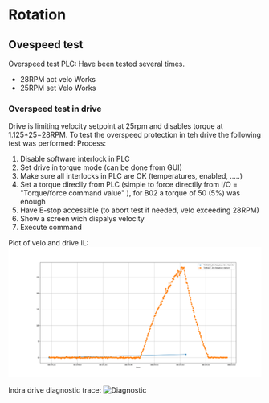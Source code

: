 # Rotation


## Ovespeed test
Overspeed test PLC:
Have been tested several times.
* 28RPM act velo Works
* 25RPM set Velo Works

### Overspeed test in drive
Drive is limiting velocity setpoint at 25rpm and disables torque at 1.125*25=28RPM.
To test the overspeed protection in teh drive the following test was performed:
Process:
1. Disable software interlock in PLC
2. Set drive in torque mode (can be done from GUI)
3. Make sure all interlocks in PLC are OK (temperatures, enabled, .....)
4. Set a torque direclly from PLC (simple to force directlly from I/O = "Torque/force command value" ), for B02 a torque of 50 (5%) was enough
5. Have E-stop accessible (to abort test if needed, velo exceeding 28RPM)
6. Show a screen wich dispalys velocity
7. Execute command

Plot of velo and drive IL:
![Results](overspeedIL_drive_plot.png)

Indra drive diagnostic trace:
![Diagnostic](driveOverspeedILDiag.jpeg)

